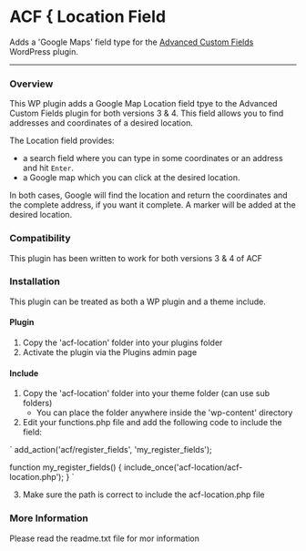 # ACF { Location Field

Adds a 'Google Maps' field type for the [Advanced Custom Fields](http://wordpress.org/extend/plugins/advanced-custom-fields/) WordPress plugin.

-----------------------

### Overview

This WP plugin adds a Google Map Location field tpye to the Advanced Custom Fields plugin for both versions 3 & 4. This field allows you to find addresses and coordinates of a desired location.

The Location field provides:

* a search field where you can type in some coordinates or an address and hit `Enter`. 
* a Google map which you can click at the desired location.

In both cases, Google will find the location and return the coordinates and the complete address, if you want it complete. A marker will be added at the desired location.


### Compatibility

This plugin has been written to work for both versions 3 & 4 of ACF


### Installation

This plugin can be treated as both a WP plugin and a theme include.

#### Plugin

1. Copy the 'acf-location' folder into your plugins folder
2. Activate the plugin via the Plugins admin page

#### Include

1. Copy the 'acf-location' folder into your theme folder (can use sub folders)
   * You can place the folder anywhere inside the 'wp-content' directory
2. Edit your functions.php file and add the following code to include the field:

`
add_action('acf/register_fields', 'my_register_fields');

function my_register_fields()
{
	include_once('acf-location/acf-location.php');
}
`

3. Make sure the path is correct to include the acf-location.php file


### More Information

Please read the readme.txt file for mor information